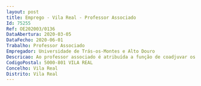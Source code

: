 ```yaml
--- 
layout: post
title: Emprego - Vila Real - Professor Associado
Id: 75255
Ref: OE202003/0136
DataAbertura: 2020-03-05
DataFecho: 2020-06-01
Trabalho: Professor Associado
Empregador: Universidade de Trás-os-Montes e Alto Douro
Descricao: Ao professor associado é atribuída a função de coadjuvar os professores catedráticos, competindo  lhe, além disso, nomeadamente a) Reger disciplinas dos cursos de licenciatura, disciplinas em cursos de pós  graduação, ou dirigir seminários b) Dirigir as respetivas aulas práticas ou teórico práticas, bem como trabalhos de laboratório ou de campo, e, quando as necessidades de serviço o imponham, reger e acompanhar essas atividades c) Orientar e realizar trabalhos de investigação, segundo as linhas gerais previamente estabelecidas ao nível da respetiva disciplina, grupo de disciplinas ou departamento d) Colaborar com os professores catedráticos do seu grupo na coordenação prevista na alínea c) do número anterior.
CodigoPostal: 5000-801 VILA REAL
Concelho: Vila Real
Distrito: Vila Real
--- 
```

